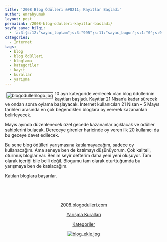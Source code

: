 ```yaml
---
title: '2008 Blog Ödülleri &#8211; Kayıtlar Başladı'
author: emrahyumuk
layout: post
permalink: /2008-blog-odulleri-kayitlar-basladi/
sayfa_sayac_bilgi:
  - 'a:3:{s:12:"sayac_toplam";s:3:"995";s:11:"sayac_bugun";s:1:"0";s:9:"son_okuma";s:10:"1364884885";}'
categories:
  - İnternet
tags:
  - blog
  - blog ödülleri
  - bloglama
  - kategoriler
  - kayıt
  - kurallar
  - yarışma
---
```

<img src="http://www.emrahyumuk.com/blog/wp-content/uploads/blogodullerilogo.jpg" alt="blogodullerilogo.jpg" align="left" border="1" hspace="5" vspace="5" />10 ayrı kategoride verilecek olan blog ödüllerinin kayıtları başladı. Kayıtlar 21 Nisan&#8217;a kadar sürecek ve ondan sonra oylama başlayacak. İnternet kullanıcıları 21 Nisan &#8211; 5 Mayıs tarihleri arasında en çok beğendikleri bloglara oy vererek kazananları belirleyecek.

Mayıs ayında düzenlenecek özel gecede kazananlar açıklacak ve ödüller sahiplerini bulacak. Dereceye girenler haricinde oy veren ilk 20 kullanıcı da bu geceye davet edilecek.

<!--more-->

Bu sene blog ödülleri yarışmasına katılamayacağım, sadece oy kullanacağım. Ama seneye ben de katılmayı düşünüyorum. Çok kaliteli, oturmuş bloglar var. Benim seyir defterim daha yeni yeni oluşuyor. Tam olarak içeriği bile belli değil. Blogumu tam olarak oturttuğumda bu yarışmaya ben de katılacağım.

Katılan bloglara başarılar.

<p align="center">
  &nbsp;
</p>

<p align="center">
  &nbsp;
</p>

<p align="center">
  <a href="http://2008.blogodulleri.com/Kategoriler.aspx" target="_blank">2008.blogodulleri.com</a>
</p>

<p align="center">
  <a href="http://2008.blogodulleri.com/Kategoriler.aspx" target="_blank">Yarışma Kuralları</a>
</p>

<p align="center">
  <a href="http://2008.blogodulleri.com/Kategoriler.aspx" target="_blank">Kategoriler</a>
</p>

<a href="http://2008.blogodulleri.com/BlogKayit.aspx" target="_blank"></a>

<p style="text-align: center">
  <a href="http://2008.blogodulleri.com/BlogKayit.aspx" target="_blank"><img src="http://www.emrahyumuk.com/blog/wp-content/uploads/blog_ekle.jpg" alt="blog_ekle.jpg" /></a>
</p>
